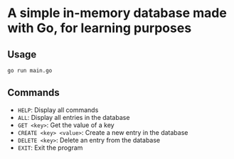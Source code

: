 # A simple in-memory database made with Go, for learning purposes

## Usage

```bash
go run main.go
```

## Commands

- `HELP`: Display all commands
- `ALL`: Display all entries in the database
- `GET <key>`: Get the value of a key
- `CREATE <key> <value>`: Create a new entry in the database
- `DELETE <key>`: Delete an entry from the database
- `EXIT`: Exit the program
